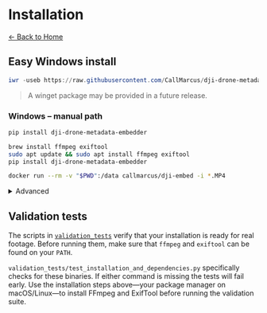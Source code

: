 # Installation

[← Back to Home](index.md)

## Easy Windows install

```powershell
iwr -useb https://raw.githubusercontent.com/CallMarcus/dji-drone-metadata-embedder/master/tools/bootstrap.ps1 | iex
```
> A winget package may be provided in a future release.


### Windows – manual path

```powershell
pip install dji-drone-metadata-embedder
```
```bash
brew install ffmpeg exiftool
sudo apt update && sudo apt install ffmpeg exiftool
pip install dji-drone-metadata-embedder
```

```bash
docker run --rm -v "$PWD":/data callmarcus/dji-embed -i *.MP4
```

<details>
<summary>Advanced</summary>

- Build from source with `pip install -r requirements.txt`
- Use the provided `Dockerfile` to customize images
- CI scripts live under `.github/workflows`

</details>

## Validation tests

The scripts in [`validation_tests`](validation_tests.md) verify that
your installation is ready for real footage. Before running them, make sure that
`ffmpeg` and `exiftool` can be found on your `PATH`.

`validation_tests/test_installation_and_dependencies.py` specifically checks for
these binaries. If either command is missing the tests will fail early. Use the
installation steps above—your package manager on
macOS/Linux—to install FFmpeg and ExifTool before running the validation suite.

